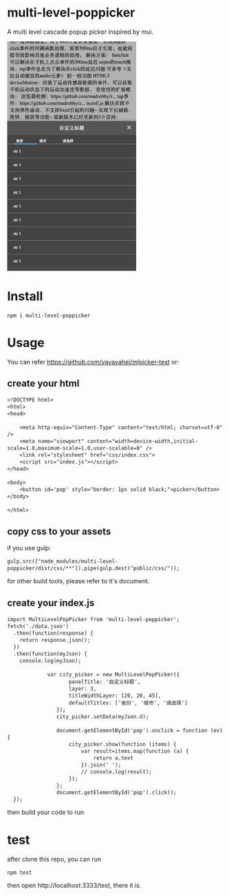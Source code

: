 # multi-level-poppicker
A multi level cascade popup picker inspired by mui.

<img src="./example.png" width="300" alt="example">


# Install
    npm i multi-level-poppicker

# Usage

You can refer https://github.com/yayayahei/mlpicker-test or:
## create your html
```
<!DOCTYPE html>
<html>
<head>

    <meta http-equiv="Content-Type" content="text/html; charset=utf-8" />
    <meta name="viewport" content="width=device-width,initial-scale=1.0,maximum-scale=1.0,user-scalable=0" />
    <link rel="stylesheet" href="css/index.css">
    <script src="index.js"></script>
</head>

<body>
    <button id='pop' style="border: 1px solid black;">picker</button>
</body>

</html>
```

## copy css to your assets
if you use gulp:

    gulp.src(["node_modules/multi-level-poppicker/dist/css/**"]).pipe(gulp.dest("public/css/"));

for other build tools, please refer to it's document.

## create your index.js
```
import MultiLevelPopPicker from 'multi-level-poppicker';
fetch('./data.json')
  .then(function(response) {
    return response.json();
  })
  .then(function(myJson) {
    console.log(myJson);

             var city_picker = new MultiLevelPopPicker({
                    panelTitle: '自定义标题',
                    layer: 3,
                    titleWidthLayer: [20, 20, 45],
                    defaultTitles: ['省份', '城市', '请选择']
                });
                city_picker.setData(myJson.d);
                
                document.getElementById('pop').onclick = function (ev) {
                    city_picker.show(function (items) {
                        var result=items.map(function (a) {
                            return a.text
                        }).join(' ');
                        // console.log(result);
                    });
                };
                document.getElementById('pop').click();
  });
```
then build your code to run 

# test
after clone this repo, you can run 

    npm test
then open http://localhost:3333/test, there it is.
